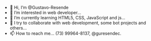 - 👋 Hi, I’m @Gustavo-Resende 
- 👀 I’m interested in web developer...
- 🌱 I’m currently learning HTML5, CSS, JavaScript and js...
- 💞️ I try to collaborate with web development, some bot projects and others...
- 📫 How to reach me... (73) 99964-8137, @guresendec.

<!---
Gustavo-Resende/Gustavo-Resende is a ✨ special ✨ repository because its `README.md` (this file) appears on your GitHub profile.
You can click the Preview link to take a look at your changes.
--->
